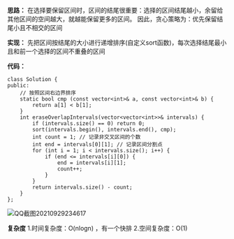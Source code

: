 **思路：**
在选择要保留区间时，区间的结尾很重要：选择的区间结尾越小，余留给其他区间的空间越大，就越能保留更多的区间。
因此，贪心策略为：优先保留结尾小且不相交的区间

**实现：**
先把区间按结尾的大小进行递增排序(自定义sort函数)，每次选择结尾最小且和前一个选择的区间不重叠的区间

**代码：**
```
class Solution {
public:
    // 按照区间右边界排序
    static bool cmp (const vector<int>& a, const vector<int>& b) {
        return a[1] < b[1];
    }
    int eraseOverlapIntervals(vector<vector<int>>& intervals) {
        if (intervals.size() == 0) return 0;
        sort(intervals.begin(), intervals.end(), cmp);
        int count = 1; // 记录非交叉区间的个数
        int end = intervals[0][1]; // 记录区间分割点
        for (int i = 1; i < intervals.size(); i++) {
            if (end <= intervals[i][0]) {
                end = intervals[i][1];
                count++;
            }
        }
        return intervals.size() - count;
    }
};
```
 
 ![QQ截图20210929234617](https://user-images.githubusercontent.com/90401274/135303851-d91f4d5e-a950-437e-88a7-807ab41284aa.png)


**复杂度**
1.时间复杂度：O(nlogn) ，有一个快排
2.空间复杂度：O(1)
